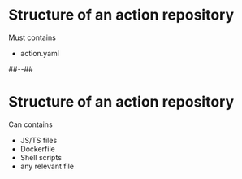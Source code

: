 <!-- .slide: -->

# Structure of an action repository

Must contains

- action.yaml
<!-- .element: class="list-fragment" -->

##--##

# Structure of an action repository

Can contains

- JS/TS files
- Dockerfile
- Shell scripts
- any relevant file
<!-- .element: class="list-fragment" -->
